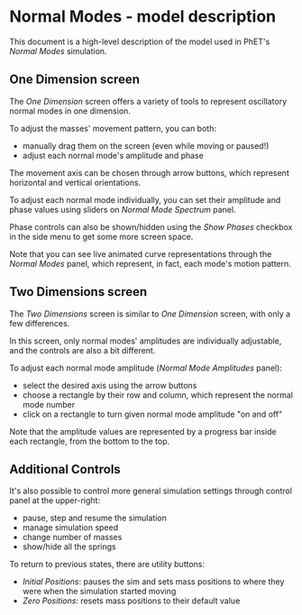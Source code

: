 # Normal Modes - model description

This document is a high-level description of the model used in PhET's
_Normal Modes_ simulation.

## One Dimension screen

The _One Dimension_ screen offers a variety of tools to represent oscillatory normal modes in one dimension.

To adjust the masses' movement pattern, you can both:

* manually drag them on the screen (even while moving or paused!)
* adjust each normal mode's amplitude and phase

The movement axis can be chosen through arrow buttons, which represent horizontal and vertical orientations.

To adjust each normal mode individually, you can set their amplitude and phase values using sliders on _Normal Mode
Spectrum_ panel.

Phase controls can also be shown/hidden using the _Show Phases_ checkbox in the side menu to get some more screen space.

Note that you can see live animated curve representations through the _Normal Modes_ panel, which represent, in fact,
each mode's motion pattern.

## Two Dimensions screen

The _Two Dimensions_ screen is similar to _One Dimension_ screen, with only a few differences.

In this screen, only normal modes' amplitudes are individually adjustable, and the controls are also a bit different.

To adjust each normal mode amplitude (_Normal Mode Amplitudes_ panel):

* select the desired axis using the arrow buttons
* choose a rectangle by their row and column, which represent the normal mode number
* click on a rectangle to turn given normal mode amplitude "on and off"

Note that the amplitude values are represented by a progress bar inside each rectangle, from the bottom to the top.

## Additional Controls

It's also possible to control more general simulation settings through control panel at the upper-right:

* pause, step and resume the simulation
* manage simulation speed
* change number of masses
* show/hide all the springs

To return to previous states, there are utility buttons:

* _Initial Positions_: pauses the sim and sets mass positions to where they were when the simulation started moving
* _Zero Positions_: resets mass positions to their default value
